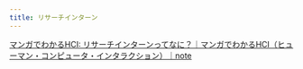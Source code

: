 ```yaml
---
title: リサーチインターン
---
```


[マンガでわかるHCI: リサーチインターンってなに？｜マンガでわかるHCI（ヒューマン・コンピュータ・インタラクション）｜note](https://note.com/ryosuzuki/n/nb7f296739ed4)
